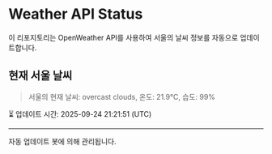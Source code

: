 
# Weather API Status

이 리포지토리는 OpenWeather API를 사용하여 서울의 날씨 정보를 자동으로 업데이트합니다.

## 현재 서울 날씨
> 서울의 현재 날씨: overcast clouds, 온도: 21.9°C, 습도: 99%

⏳ 업데이트 시간: 2025-09-24 21:21:51 (UTC)

---
자동 업데이트 봇에 의해 관리됩니다.
